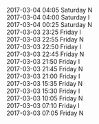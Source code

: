 2017-03-04 04:05 Saturday  N  
2017-03-04 04:00 Saturday  I  
2017-03-04 00:25 Saturday  N  
2017-03-03 23:25 Friday  I  
2017-03-03 22:55 Friday  N  
2017-03-03 22:50 Friday  I  
2017-03-03 22:45 Friday  N  
2017-03-03 21:50 Friday  I  
2017-03-03 21:45 Friday  N  
2017-03-03 21:00 Friday  I  
2017-03-03 15:35 Friday  N  
2017-03-03 15:30 Friday  I  
2017-03-03 10:05 Friday  N  
2017-03-03 07:10 Friday  I  
2017-03-03 07:05 Friday  N  
